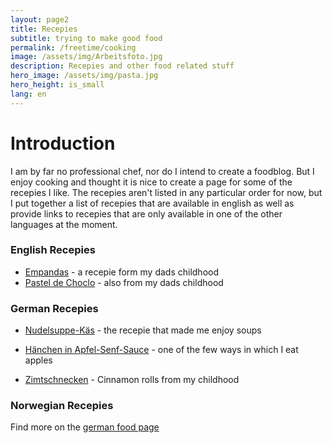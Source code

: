 ```yaml
---
layout: page2
title: Recepies
subtitle: trying to make good food 
permalink: /freetime/cooking
image: /assets/img/Arbeitsfoto.jpg
description: Recepies and other food related stuff
hero_image: /assets/img/pasta.jpg
hero_height: is_small
lang: en
---
```

# Introduction
I am by far no professional chef, nor do I intend to create a foodblog. But I enjoy cooking and thought it is nice to create a page for some of the recepies I like. 
The recepies aren't listed in any particular order for now, but I put together a list of recepies that are available in english as well as provide links to recepies that are only available in one of the other languages at the moment.
### English Recepies
 - [Empandas](/freetime/cooking/empanadas) - a recepie form my dads childhood
 - [Pastel de Choclo](/freetime/cooking/pastel-de-choclo) - also from my dads childhood
 
### German Recepies
 - [Nudelsuppe-Käs](/freetime/cooking/nudelsuppe-kaes/de) - the recepie that made me enjoy soups
 
 - [Hänchen in Apfel-Senf-Sauce](/freetime/cooking/haehnchen-apfel-senf-sauce/de) - one of the few ways in which I eat apples
 
 - [Zimtschnecken](/freetime/cooking/cinnamon-rolls/de) - Cinnamon rolls from my childhood
 
### Norwegian Recepies


Find more on the [german food page](/freetime/cooking/de)
